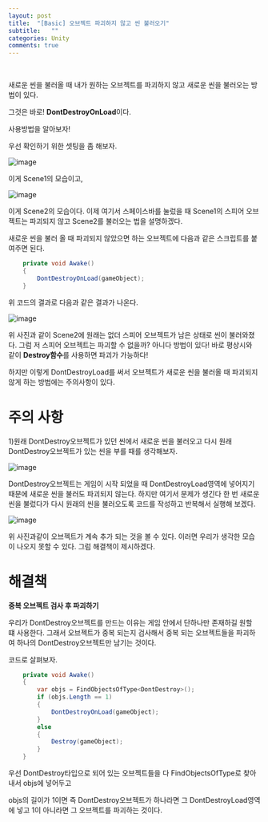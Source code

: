 ```yaml
---
layout: post
title:  "[Basic] 오브젝트 파괴하지 않고 씬 불러오기"
subtitle:   ""
categories: Unity
comments: true
---
```


<br>

새로운 씬을 불러올 때 내가 원하는 오브젝트를 파괴하지 않고 새로운 씬을 불러오는 방법이 있다.

그것은 바로! **DontDestroyOnLoad**이다.

사용방법을 알아보자!

우선 확인하기 위한 셋팅을 좀 해보자.

![image](https://user-images.githubusercontent.com/101051124/157568118-ba317dec-a0f1-429e-953a-52257704eb3e.png)

이게 Scene1의 모습이고,

![image](https://user-images.githubusercontent.com/101051124/157568196-b4064555-5b12-4d28-8ccd-b7aef5ad03ea.png)

이게 Scene2의 모습이다. 이제 여기서 스페이스바를 눌렀을 때 Scene1의 스피어 오브젝트는 파괴되지 않고 Scene2를 불러오는 법을 설명하겠다.

새로운 씬을 불러 올 때 파괴되지 않았으면 하는 오브젝트에 다음과 같은 스크립트를 붙여주면 된다.

```csharp
    private void Awake()
    {
        DontDestroyOnLoad(gameObject);
    }
```

위 코드의 결과로 다음과 같은 결과가 나온다.

![image](https://user-images.githubusercontent.com/101051124/157568257-e5ec73f2-866b-49e0-b532-f49795c294f2.png)

위 사진과 같이 Scene2에 원래는 없더 스피어 오브젝트가 남은 상태로 씬이 불러와졌다. 그럼 저 스피어 오브젝트는 파괴할 수 없을까? 아니다 방법이 있다! 바로 평상시와 같이 **Destroy함수**를 사용하면 파괴가 가능하다!

하지만 이렇게 DontDestroyLoad를 써서 오브젝트가 새로운 씬을 불러올 때 파괴되지 않게 하는 방법에는 주의사항이 있다.

# 주의 사항

1)원래 DontDestroy오브젝트가 있던 씬에서 새로운 씬을 불러오고 다시 원래 DontDestroy오브젝트가 있는 씬을 부를 때를 생각해보자. 

![image](https://user-images.githubusercontent.com/101051124/157568312-ef8df4bb-96fa-40eb-9ffe-89f3e25747a0.png)

DontDestroy오브젝트는 게임이 시작 되었을 때 DontDestroyLoad영역에 넣어지기 때문에 새로운 씬을 불러도 파괴되지 않는다. 하지만 여기서 문제가 생긴다 한 번 새로운 씬을 불렀다가 다시 원래의 씬을 불러오도록 코드를 작성하고 반복해서 실행해 보겠다.



![image](https://user-images.githubusercontent.com/101051124/157569075-01f95a59-d4bf-48c2-8672-c2656ce59520.png)

위 사진과같이 오브젝트가 계속 추가 되는 것을 볼 수 있다. 이러면 우리가 생각한 모습이 나오지 못할 수 있다. 그럼 해결책이 제시하겠다. 

# 해결책

**중복 오브젝트 검사 후 파괴하기**

우리가 DontDestroy오브젝트를 만드는 이유는 게임 안에서 단하나만 존재하길 원할 떄 사용한다. 그래서 오브젝트가 중복 되는지 검사해서 중복 되는 오브젝트들을 파괴하여 하나의 DontDestroy오브젝트만 남기는 것이다.

코드로 살펴보자.

```csharp
    private void Awake()
    {
        var objs = FindObjectsOfType<DontDestroy>();
        if (objs.Length == 1)
        {
            DontDestroyOnLoad(gameObject);
        }
        else
        {
            Destroy(gameObject);
        }
    }
```

우선 DontDestroy타입으로 되어 있는 오브젝트들을 다 FindObjectsOfType로 찾아내서 objs에 넣어두고

objs의 길이가 1이면 즉 DontDestroy오브젝트가 하나라면 그 DontDestroyLoad영역에 넣고 1이 아니라면 그 오브젝트를 파괴하는 것이다.



